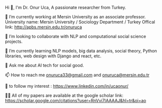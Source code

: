 Hi 👋, I'm Dr. Onur Uca, A passionate researcher from Turkey.

🔭 I’m currently working at Mersin University as an associate professor. University name: Mersin University / Sociology Department / Turkey Offical link: http://apbs.mersin.edu.tr/onuruca

🧠 I’m looking to collaborate with NLP and computational social science projects.

🌱 I’m currently learning NLP models, big data analysis, social theory, Python libraries, web design with Django and react, etc.

💬 Ask me about AI tech for social good. 

📫 How to reach me onuruca33@gmail.com and onuruca@mersin.edu.tr

:selfie:	to follow my interest : https://www.linkedin.com/in/ucaonur/

👨‍💻 All of my papers are available at the google scholar link: https://scholar.google.com/citations?user=RnVvi7IAAAAJ&hl=tr&oi=ao
